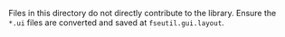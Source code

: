 Files in this directory do not directly contribute to the library. Ensure the `*.ui` files are converted and saved at `fseutil.gui.layout`.
